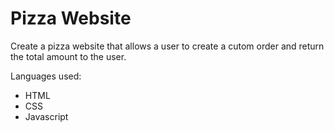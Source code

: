 # Pizza Website
Create a pizza website that allows a user to create a cutom order and return the total amount to the user.

Languages used:
* HTML
* CSS
* Javascript 

